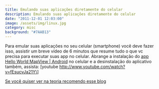 ```yaml
---
title: Emulando suas aplicações diretamente do celular
description: Emulando suas aplicações diretamente do celular
date: "2011-12-01 12:03:00"
image: /assets/img/linux.jpg
category: misc
background: "#7AAB13"
---
```



Para emular suas aplicações no seu celular (smartphone) você deve fazer isso, assistir um breve vídeo de 6 minutos que resume tudo o que vc precisa para executar suas app no celular. Abrange a instalação do [app Hello World MapView | Android](http://developer.android.com/guide/tutorials/views/hello-mapview.html "app oficial") no celular e a desinstalação do aplicativo também, assista: \[youtube http://www.youtube.com/watch?v=fEsucvJa21Y\]

[Se você quiser ver na teoria recomendo esse blog](http://markytechs.wordpress.com/2011/07/13/android-snippet-usando-um-device-para-desenvolvimento/ "Configurando seu celular para emular suas app")
